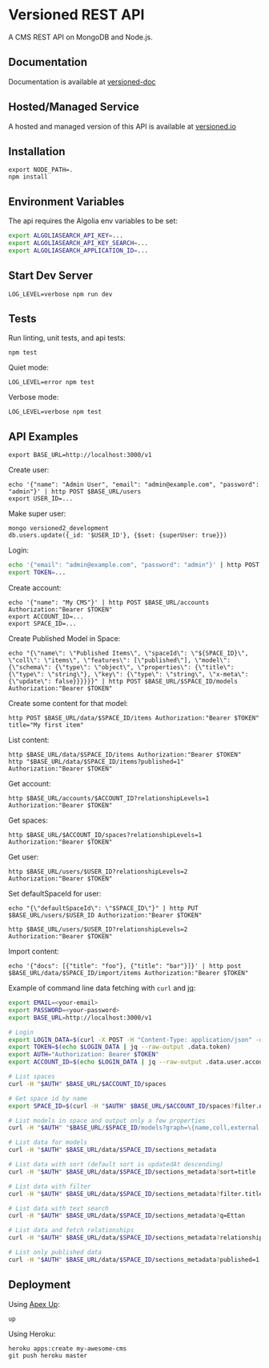 # Versioned REST API

A CMS REST API on MongoDB and Node.js.

## Documentation

Documentation is available at [versioned-doc](https://github.com/versioned/versioned-doc)

## Hosted/Managed Service

A hosted and managed version of this API is available at [versioned.io](http://versioned.io)

## Installation

```
export NODE_PATH=.
npm install
```

## Environment Variables

The api requires the Algolia env variables to be set:

```sh
export ALGOLIASEARCH_API_KEY=...
export ALGOLIASEARCH_API_KEY_SEARCH=...
export ALGOLIASEARCH_APPLICATION_ID=...
```

## Start Dev Server

```
LOG_LEVEL=verbose npm run dev
```

## Tests

Run linting, unit tests, and api tests:

```
npm test
```

Quiet mode:

```
LOG_LEVEL=error npm test
```

Verbose mode:

```
LOG_LEVEL=verbose npm test
```

## API Examples

```
export BASE_URL=http://localhost:3000/v1
```

Create user:

```
echo '{"name": "Admin User", "email": "admin@example.com", "password": "admin"}' | http POST $BASE_URL/users
export USER_ID=...
```

Make super user:

```
mongo versioned2_development
db.users.update({_id: '$USER_ID'}, {$set: {superUser: true}})
```

Login:

```bash
echo '{"email": "admin@example.com", "password": "admin"}' | http POST $BASE_URL/login
export TOKEN=...
```

Create account:

```
echo '{"name": "My CMS"}' | http POST $BASE_URL/accounts Authorization:"Bearer $TOKEN"
export ACCOUNT_ID=...
export SPACE_ID=...
```

Create Published Model in Space:

```
echo "{\"name\": \"Published Items\", \"spaceId\": \"${SPACE_ID}\", \"coll\": \"items\", \"features\": [\"published\"], \"model\": {\"schema\": {\"type\": \"object\", \"properties\": {\"title\": {\"type\": \"string\"}, \"key\": {\"type\": \"string\", \"x-meta\": {\"update\": false}}}}}}" | http POST $BASE_URL/$SPACE_ID/models Authorization:"Bearer $TOKEN"
```

Create some content for that model:

```
http POST $BASE_URL/data/$SPACE_ID/items Authorization:"Bearer $TOKEN" title="My first item"
```

List content:

```
http $BASE_URL/data/$SPACE_ID/items Authorization:"Bearer $TOKEN"
http "$BASE_URL/data/$SPACE_ID/items?published=1" Authorization:"Bearer $TOKEN"
```

Get account:

```
http $BASE_URL/accounts/$ACCOUNT_ID?relationshipLevels=1 Authorization:"Bearer $TOKEN"
```

Get spaces:

```
http $BASE_URL/$ACCOUNT_ID/spaces?relationshipLevels=1 Authorization:"Bearer $TOKEN"
```

Get user:

```
http $BASE_URL/users/$USER_ID?relationshipLevels=2 Authorization:"Bearer $TOKEN"
```

Set defaultSpaceId for user:

```
echo "{\"defaultSpaceId\": \"$SPACE_ID\"}" | http PUT $BASE_URL/users/$USER_ID Authorization:"Bearer $TOKEN"

http $BASE_URL/users/$USER_ID?relationshipLevels=2 Authorization:"Bearer $TOKEN"
```

Import content:

```
echo '{"docs": [{"title": "foo"}, {"title": "bar"}]}' | http post $BASE_URL/data/$SPACE_ID/import/items Authorization:"Bearer $TOKEN"
```

Example of command line data fetching with `curl` and [jq](https://stedolan.github.io/jq/):

```sh
export EMAIL=<your-email>
export PASSWORD=<your-password>
export BASE_URL=http://localhost:3000/v1

# Login
export LOGIN_DATA=$(curl -X POST -H "Content-Type: application/json" -d "{\"email\": \"$VERSIONED_EMAIL\", \"password\": \"$VERSIONED_PASSWORD\"}" $BASE_URL/login?getUser=1)
export TOKEN=$(echo $LOGIN_DATA | jq --raw-output .data.token)
export AUTH="Authorization: Bearer $TOKEN"
export ACCOUNT_ID=$(echo $LOGIN_DATA | jq --raw-output .data.user.accounts[0].id)

# List spaces
curl -H "$AUTH" $BASE_URL/$ACCOUNT_ID/spaces

# Get space id by name
export SPACE_ID=$(curl -H "$AUTH" $BASE_URL/$ACCOUNT_ID/spaces?filter.name=Aftonbladet | jq --raw-output .data[].id)

# List models in space and output only a few properties
curl -H "$AUTH" "$BASE_URL/$SPACE_ID/models?graph=\{name,coll,external,features\}"

# List data for models
curl -H "$AUTH" $BASE_URL/data/$SPACE_ID/sections_metadata

# List data with sort (default sort is updatedAt descending)
curl -H "$AUTH" $BASE_URL/data/$SPACE_ID/sections_metadata?sort=title

# List data with filter
curl -H "$AUTH" $BASE_URL/data/$SPACE_ID/sections_metadata?filter.title=Ettan

# List data with text search
curl -H "$AUTH" $BASE_URL/data/$SPACE_ID/sections_metadata?q=Ettan

# List data and fetch relationships
curl -H "$AUTH" $BASE_URL/data/$SPACE_ID/sections_metadata?relationships=section

# List only published data
curl -H "$AUTH" $BASE_URL/data/$SPACE_ID/sections_metadata?published=1
```

## Deployment

Using [Apex Up](https://up.docs.apex.sh):

```
up
```

Using Heroku:

```
heroku apps:create my-awesome-cms
git push heroku master
```
